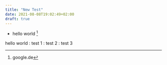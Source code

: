 ```yaml
---
title: "New Test"
date: 2021-08-08T19:02:49+02:00
draft: true
---
```


- hello world [^1]



hello world
: test 1
: test 2
: test 3


[^1]: google.de